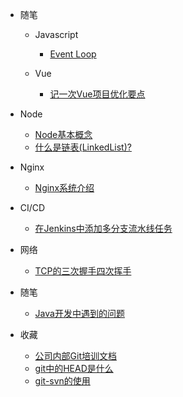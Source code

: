 
- 随笔

  - Javascript
    - [Event Loop](Javascript/event-loop.md)


  - Vue
    - [记一次Vue项目优化要点](Vue/project-optimization.md)

  
- Node
  - [Node基本概念](node/1.node基本概念.md)
  - [什么是链表(LinkedList)?](node/什么是链表(LinkedList).md)
  
- Nginx
  - [Nginx系统介绍](nginx/nginx-index.md)

 
- CI/CD  
  - [在Jenkins中添加多分支流水线任务](cicd/10.%20%E5%9C%A8Jenkins%E4%B8%AD%E6%B7%BB%E5%8A%A0%E5%A4%9A%E5%88%86%E6%94%AF%E6%B5%81%E6%B0%B4%E7%BA%BF%E4%BB%BB%E5%8A%A1)  
  
  
- 网络
  - [TCP的三次握手四次挥手](HTTP/8.TCP的三次握手四次挥手.md)
 
  
- 随笔
  - [Java开发中遇到的问题](Java/java-knowledge-point.md)


- 收藏
  - [公司内部Git培训文档](dev-tools/git/git-training.md)
  - [git中的HEAD是什么](dev-tools/git/git中的HEAD是什么.md)
  - [git-svn的使用](dev-tools/git/git-svn.md)


